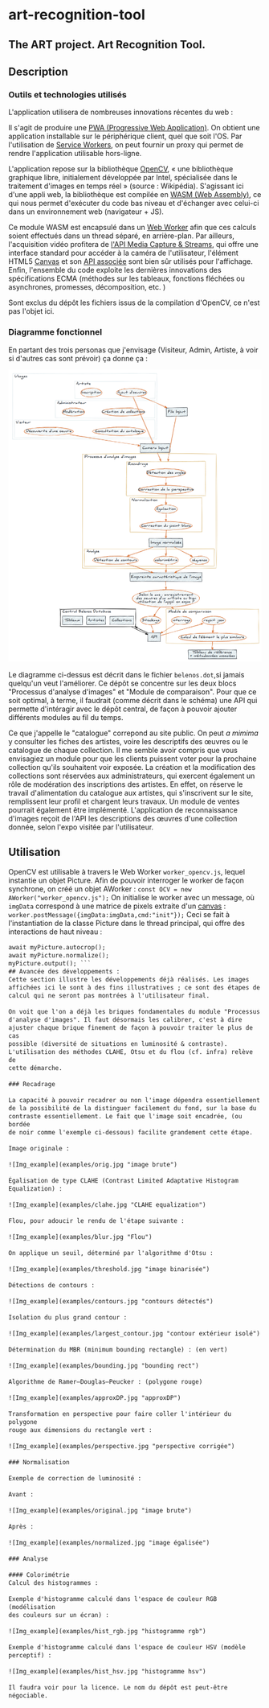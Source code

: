 # art-recognition-tool
## The ART project. Art Recognition Tool.

## Description

### Outils et technologies utilisés

L'application utilisera de nombreuses innovations récentes du web :

Il s'agit de produire une [PWA (Progressive Web Application)](https://developers.google.com/web/progressive-web-apps/).
On obtient une application installable sur le périphérique client, quel
que soit l'OS. Par l'utilisation de [Service Workers](https://developer.mozilla.org/en-US/docs/Web/API/Service_Worker_API/Using_Service_Workers),
on peut fournir un proxy qui permet de rendre l'application utilisable
hors-ligne.

L'application repose sur la bibliothèque [OpenCV](https://opencv.org),
« une bibliothèque graphique libre, initialement développée par Intel,
spécialisée dans le traitement d'images en temps réel » (source :
Wikipédia). S'agissant ici d'une appli web, la bibliothèque est compilée
en [WASM (Web Assembly)](https://developer.mozilla.org/en-US/docs/WebAssembly),
ce qui nous permet d'exécuter du code bas niveau et d'échanger avec
celui-ci dans un environnement web (navigateur + JS).

Ce module WASM est encapsulé dans un [Web Worker](https://developer.mozilla.org/en-US/docs/Web/API/Web_Workers_API)
afin que ces calculs soient effectués dans un thread séparé, en
arrière-plan. Par ailleurs, l'acquisition vidéo profitera de 
[l'API Media Capture & Streams](https://developer.mozilla.org/en-US/docs/Web/API/Media_Streams_API),
qui offre une interface standard pour accéder à la caméra de
l'utilisateur, l'élément HTML5 [Canvas](https://www.w3schools.com/html/html5_canvas.asp)
et son [API associée](https://developer.mozilla.org/en-US/docs/Web/API/Canvas_API)
sont bien sûr utilisés pour l'affichage. Enfin, l'ensemble du code
exploite les dernières innovations des spécifications ECMA (méthodes
sur les tableaux, fonctions fléchées ou asynchrones, promesses,
décomposition, etc. )

Sont exclus du dépôt les fichiers issus de la compilation d'OpenCV, ce
n'est pas l'objet ici.

### Diagramme fonctionnel

En partant des trois personas que j'envisage (Visiteur, Admin, Artiste,
à voir si d'autres cas sont prévoir) ça donne ça :

![Appli](process.png "Appli")

Le diagramme ci-dessus est décrit dans le fichier `belenos.dot`,si
jamais quelqu'un veut l'améliorer. Ce dépôt se concentre sur les deux
blocs "Processus d'analyse d'images" et "Module de comparaison".
Pour que ce soit optimal, à terme, il faudrait (comme décrit dans le
schéma) une API qui permette d'intéragir avec le dépôt central, de façon
à pouvoir ajouter différents modules au fil du temps.

Ce que j'appelle le "catalogue" correpond au site public. On peut
*a mimima* y consulter les fiches des artistes, voire les descriptifs
des œuvres ou le catalogue de chaque collection. Il me semble avoir
compris que vous envisagiez un module pour que les clients puissent
voter pour la prochaine collection qu'ils souhaitent voir exposée. La
création et la modification des collections sont réservées aux
administrateurs, qui exercent également un rôle de modération des
inscriptions des artistes. En effet, on réserve le travail
d'alimentation du catalogue aux artistes, qui s'inscrivent sur le site,
remplissent leur profil et chargent leurs travaux. Un module de ventes
pourrait également être implémenté. L'application de reconnaissance
d'images reçoit de l'API les descriptions des œuvres d'une collection
donnée, selon l'expo visitée par l'utilisateur.

## Utilisation

OpenCV est utilisable à travers le Web Worker `worker_opencv.js`, lequel
instantie un objet Picture. Afin de pouvoir interroger le worker de
façon synchrone, on créé un objet AWorker :
```const OCV = new AWorker("worker_opencv.js");```
On initialise le worker avec un message, où `imgData` correspond à une
matrice de pixels extraite d'un [canvas](https://www.w3schools.com/html/html5_canvas.asp) :
```worker.postMessage({imgData:imgData,cmd:"init"});```
Ceci se fait à l'instantiation de la classe Picture dans le thread
principal, qui offre des interactions de haut niveau :
```myPicture = new Picture(imgData,OCV);
await myPicture.autocrop();
await myPicture.normalize();
myPicture.output(); ```
## Avancée des développements :
Cette section illustre les développements déjà réalisés. Les images
affichées ici le sont à des fins illustratives ; ce sont des étapes de
calcul qui ne seront pas montrées à l'utilisateur final.

On voit que l'on a déjà les briques fondamentales du module "Processus
d'analyse d'images". Il faut désormais les calibrer, c'est à dire
ajuster chaque brique finement de façon à pouvoir traiter le plus de cas
possible (diversité de situations en luminosité & contraste).
L'utilisation des méthodes CLAHE, Otsu et du flou (cf. infra) relève de
cette démarche.

### Recadrage

La capacité à pouvoir recadrer ou non l'image dépendra essentiellement
de la possibilité de la distinguer facilement du fond, sur la base du
contraste essentiellement. Le fait que l'image soit encadrée, (ou bordée
de noir comme l'exemple ci-dessous) facilite grandement cette étape.

Image originale :

![Img_example](examples/orig.jpg "image brute")

Égalisation de type CLAHE (Contrast Limited Adaptative Histogram
Equalization) :

![Img_example](examples/clahe.jpg "CLAHE equalization")

Flou, pour adoucir le rendu de l'étape suivante :

![Img_example](examples/blur.jpg "Flou")

On applique un seuil, déterminé par l'algorithme d'Otsu :

![Img_example](examples/threshold.jpg "image binarisée")

Détections de contours :

![Img_example](examples/contours.jpg "contours détectés")

Isolation du plus grand contour :

![Img_example](examples/largest_contour.jpg "contour extérieur isolé")

Détermination du MBR (minimum bounding rectangle) : (en vert)

![Img_example](examples/bounding.jpg "bounding rect")

Algorithme de Ramer–Douglas–Peucker : (polygone rouge)

![Img_example](examples/approxDP.jpg "approxDP")

Transformation en perspective pour faire coller l'intérieur du polygone
rouge aux dimensions du rectangle vert :

![Img_example](examples/perspective.jpg "perspective corrigée")

### Normalisation

Exemple de correction de luminosité :

Avant :

![Img_example](examples/original.jpg "image brute")

Après :

![Img_example](examples/normalized.jpg "image égalisée")

### Analyse

#### Colorimétrie
Calcul des histogrammes :

Exemple d'histogramme calculé dans l'espace de couleur RGB (modélisation
des couleurs sur un écran) :

![Img_example](examples/hist_rgb.jpg "histogramme rgb")

Exemple d'histogramme calculé dans l'espace de couleur HSV (modèle
perceptif) :

![Img_example](examples/hist_hsv.jpg "histogramme hsv")

Il faudra voir pour la licence. Le nom du dépôt est peut-être
négociable.
